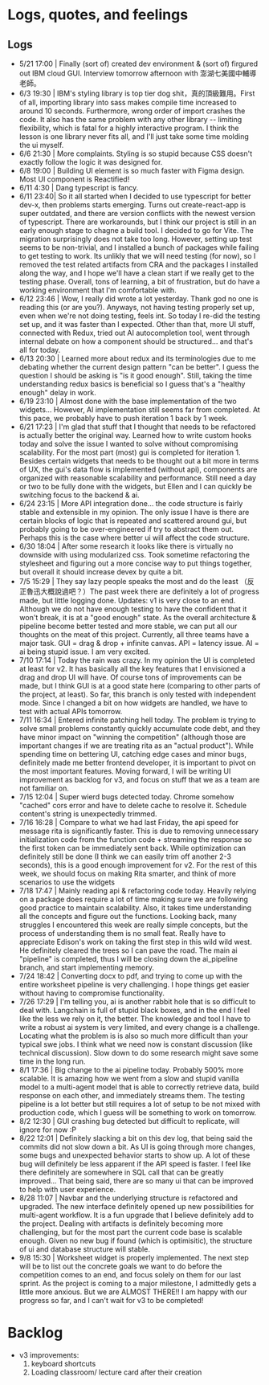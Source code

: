 # Logs, quotes, and feelings

## Logs

- 5/21 17:00 | Finally (sort of) created dev environment & (sort of) firgured out IBM cloud GUI. Interview tomorrow afternoon with 澎湖七美國中輔導老師。
- 6/3 19:30 | IBM's styling library is top tier dog shit，真的頂級難用。First of all, importing library into sass makes compile time increased to around 10 seconds. Furthermore, wrong order of import crashes the code. It also has the same problem with any other library -- limiting flexibility, which is fatal for a highly interactive program. I think the lesson is one library never fits all, and I'll just take some time molding the ui myself.
- 6/6 21:30 | More complaints. Styling is so stupid because CSS doesn't exactly follow the logic it was designed for.
- 6/8 19:00 | Building UI element is so much faster with Figma design. Most UI component is Reactified!
- 6/11 4:30 | Dang typescript is fancy.
- 6/11 23:40| So it all started when I decided to use typescript for better dev-x, then problems starts emerging. Turns out create-react-app is super outdated, and there are version conflicts with the newest version of typescript. There are workarounds, but I think our project is still in an early enough stage to chagne a build tool. I decided to go for Vite. The migration surprisingly does not take too long. However, setting up test seems to be non-trivial, and I installed a bunch of packages while failing to get testing to work. Its unlikly that we will need testing (for now), so I removed the test related artifacts from CRA and the packages I installed along the way, and I hope we'll have a clean start if we really get to the testing phase. Overall, tons of learning, a bit of frustration, but do have a working environment that I'm comfortable with.
- 6/12 23:46 | Wow, I really did wrote a lot yesterday. Thank god no one is reading this (or are you?). Anyways, not having testing properly set up, even when we're not doing testing, feels int. So today I re-did the testing set up, and it was faster than I expected. Other than that, more UI stuff, connected with Redux, tried out AI autocompletion tool, went through internal debate on how a component should be structured... and that's all for today.
- 6/13 20:30 | Learned more about redux and its terminologies due to me debating whether the current design pattern "can be better". I guess the question I should be asking is "is it good enough". Still, taking the time understanding redux basics is beneficial so I guess that's a "healthy enough" delay in work.
- 6/19 23:10 | Almost done with the base implementation of the two widgets... However, AI implementation still seems far from completed. At this pace, we probably have to push iteration 1 back by 1 week.
- 6/21 17:23 | I'm glad that stuff that I thought that needs to be refactored is actually better the original way. Learned how to write custom hooks today and solve the issue I wanted to solve without compromising scalability. For the most part (most) gui is completed for iteration 1. Besides certain widgets that needs to be thought out a bit more in terms of UX, the gui's data flow is implemented (without api), components are organized with reasonable scalability and performance. Still need a day or two to be fully done with the widgets, but Ellen and I can quickly be switching focus to the backend & ai.
- 6/24 23:15 | More API integration done... the code structure is fairly stable and extensible in my opinion. The only issue I have is there are certain blocks of logic that is repeated and scattered around gui, but probably going to be over-engineered if try to abstract them out. Perhaps this is the case where better ui will affect the code structure.
- 6/30 18:04 | After some research it looks like there is virtually no downside with using modularized css. Took sometime refactoring the stylesheet and figuring out a more concise way to put things together, but overall it should increase devex by quite a bit.
- 7/5 15:29 | They say lazy people speaks the most and do the least （反正魯迅大概說過吧？）The past week there are definitely a lot of progress made, but little logging done. Updates: v1 is very close to an end. Although we do not have enough testing to have the confident that it won't break, it is at a "good enough" state. As the overall architecture & pipeline become better tested and more stable, we can put all our thoughts on the meat of this project. Currently, all three teams have a major task. GUI = drag & drop + infinite canvas. API = latency issue. AI = ai being stupid issue. I am very excited.
- 7/10 17:14 | Today the rain was crazy. In my opinion the UI is completed at least for v2. It has basically all the key features that I envisioned a drag and drop UI will have. Of course tons of improvements can be made, but I think GUI is at a good state here (comparing to other parts of the project, at least). So far, this branch is only tested with independent mode. Since I changed a bit on how widgets are handled, we have to test with actual APIs tomorrow.
- 7/11 16:34 | Entered infinite patching hell today. The problem is trying to solve small problems constantly quickly accumulate code debt, and they have minor impact on "winning the competition" (although those are important changes if we are treating rita as an "actual product"). While spending time on bettering UI, catching edge cases and minor bugs, definitely made me better frontend developer, it is important to pivot on the most important features. Moving forward, I will be writing UI improvement as backlog for v3, and focus on stuff that we as a team are not familiar on.
- 7/15 12:04 | Super wierd bugs detected today. Chrome somehow "cached" cors error and have to delete cache to resolve it. Schedule content's string is unexpectedly trimmed.
- 7/16 16:28 | Compare to what we had last Friday, the api speed for message rita is significantly faster. This is due to removing unnecessary initialization code from the function code + streaming the response so the first token can be immediately sent back. While optimization can definitely still be done (I think we can easily trim off another 2-3 seconds), this is a good enough improvement for v2. For the rest of this week, we should focus on making Rita smarter, and think of more scenarios to use the widgets
- 7/18 17:47 | Mainly reading api & refactoring code today. Heavily relying on a package does require a lot of time making sure we are following good practice to maintain scalability. Also, it takes time understanding all the concepts and figure out the functions. Looking back, many struggles I encountered this week are really simple concepts, but the process of understanding them is no small feat. Really have to appreciate Edison's work on taking the first step in this wild wild west. He definitely cleared the trees so I can pave the road. The main ai "pipeline" is completed, thus I will be closing down the ai_pipeline branch, and start implementing memory.
- 7/24 18:42 | Converting docx to pdf, and trying to come up with the entire worksheet pipeline is very challenging. I hope things get easier without having to compromise functionality.
- 7/26 17:29 | I'm telling you, ai is another rabbit hole that is so difficult to deal with. Langchain is full of stupid black boxes, and in the end I feel like the less we rely on it, the better. The knowledge and tool I have to write a robust ai system is very limited, and every change is a challenge. Locating what the problem is is also so much more difficult than your typical swe jobs. I think what we need now is constant discussion (like technical discussion). Slow down to do some research might save some time in the long run.
- 8/1 17:36 | Big change to the ai pipeline today. Probably 500% more scalable. It is amazing how we went from a slow and stupid vanilla model to a multi-agent model that is able to correctly retrieve data, build response on each other, and immediately streams them. The testing pipeline is a lot better but still requires a lot of setup to be not mixed with production code, which I guess will be something to work on tomorrow.
- 8/2 12:30 | GUI crashing bug detected but difficult to replicate, will ignore for now :P
- 8/22 12:01 | Definitely slacking a bit on this dev log, that being said the commits did not slow down a bit. As UI is going through more changes, some bugs and unexpected behavior starts to show up. A lot of these bug will definitely be less apparent if the API speed is faster. I feel like there definitely are somewhere in SQL call that can be greatly improved... That being said, there are so many ui that can be improved to help with user experience.
- 8/28 11:07 | Navbar and the underlying structure is refactored and upgraded. The new interface definitely opened up new possibilities for multi-agent workflow. It is a fun upgrade that I believe definitely add to the project. Dealing with artifacts is definitely becoming more challenging, but for the most part the current code base is scalable enough. Given no new bug if found (which is optimisitic), the structure of ui and database structure will stable.
- 9/8 15:30 | Worksheet widget is properly implemented. The next step will be to list out the concrete goals we want to do before the competition comes to an end, and focus solely on them for our last sprint. As the project is coming to a major milestone, I admittedly gets a little more anxious. But we are ALMOST THERE!! I am happy with our progress so far, and I can't wait for v3 to be completed!

# Backlog

- v3 improvements:
  1. keyboard shortcuts
  2. Loading classroom/ lecture card after their creation
